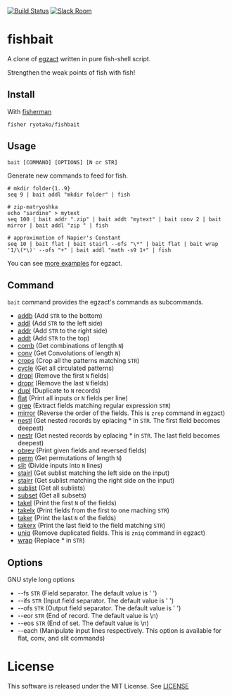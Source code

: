 [![Build Status][travis-badge]][travis-link]
[![Slack Room][slack-badge]][slack-link]

# fishbait

A clone of [egzact](https://github.com/greymd/egzact) written in pure fish-shell
script.

Strengthen the weak points of fish with fish!


## Install

With [fisherman]

```
fisher ryotako/fishbait
```

## Usage
```
bait [COMMAND] [OPTIONS] [N or STR]
```

Generate new commands to feed for fish.
 
```
# mkdir folder{1..9}
seq 9 | bait addl "mkdir folder" | fish
```

```
# zip-matryoshka
echo "sardine" > mytext
seq 100 | bait addr ".zip" | bait addt "mytext" | bait conv 2 | bait mirror | bait addl "zip " | fish
```

```
# approximation of Napier's Constant
seq 10 | bait flat | bait stairl --ofs "\*" | bait flat | bait wrap '1/\(*\)' --ofs "+" | bait addl "math -s9 1+" | fish
```

You can see [more examples](https://github.com/greymd/egzact/blob/master/doc/example.md) for egzact.

## Command
`bait` command provides the egzact's commands as subcommands.

- [addb](https://github.com/greymd/egzact/blob/master/README.md#-addb) (Add `STR` to the bottom)
- [addl](https://github.com/greymd/egzact/blob/master/README.md#-addl) (Add `STR` to the left side)
- [addr](https://github.com/greymd/egzact/blob/master/README.md#-addr) (Add `STR` to the right side)
- [addt](https://github.com/greymd/egzact/blob/master/README.md#-addt) (Add `STR` to the top)
- [comb](https://github.com/greymd/egzact/blob/master/README.md#-comb) (Get combinations of length `N`)
- [conv](https://github.com/greymd/egzact/blob/master/README.md#-conv) (Get Convolutions of length `N`)
- [crops](https://github.com/greymd/egzact/blob/master/README.md#-crops) (Crop all the patterns matching `STR`)
- [cycle](https://github.com/greymd/egzact/blob/master/README.md#-cycle) (Get all circulated patterns)
- [dropl](https://github.com/greymd/egzact/blob/master/README.md#-dropl) (Remove the first `N` fields)
- [dropr](https://github.com/greymd/egzact/blob/master/README.md#-dropr) (Remove the last `N` fields)
- [dupl](https://github.com/greymd/egzact/blob/master/README.md#-dupl) (Duplicate to `N` records)
- [flat](https://github.com/greymd/egzact/blob/master/README.md#-flat) (Print all inputs or `N` fields per line)
- [grep](https://github.com/greymd/egzact/blob/master/README.md#-zrep) (Extract fields matching regular expression `STR`)
- [mirror](https://github.com/greymd/egzact/blob/master/README.md#-mirror) (Reverse the order of the fields. This is `zrep` command in egzact)
- [nestl](https://github.com/greymd/egzact/blob/master/README.md#-nestl) (Get nested records by eplacing * in `STR`. The first field becomes deepest)
- [nestr](https://github.com/greymd/egzact/blob/master/README.md#-nestr) (Get nested records by eplacing * in `STR`. The last field becomes deepest)
- [obrev](https://github.com/greymd/egzact/blob/master/README.md#-obrev) (Print given fields and reversed fields)
- [perm](https://github.com/greymd/egzact/blob/master/README.md#-perm) (Get permutations of length `N`)
- [slit](https://github.com/greymd/egzact/blob/master/README.md#-slit) (Divide inputs into `N` lines)
- [stairl](https://github.com/greymd/egzact/blob/master/README.md#-stairl) (Get sublist matching the left side on the input)
- [stairr](https://github.com/greymd/egzact/blob/master/README.md#-stairr) (Get sublist matching the right side on the input)
- [sublist](https://github.com/greymd/egzact/blob/master/README.md#-sublist) (Get all sublists)
- [subset](https://github.com/greymd/egzact/blob/master/README.md#-subset) (Get all subsets)
- [takel](https://github.com/greymd/egzact/blob/master/README.md#-takel) (Print the first `N` of the fields)
- [takelx](https://github.com/greymd/egzact/blob/master/README.md#-takelx) (Print fields from the first to one maching `STR`)
- [taker](https://github.com/greymd/egzact/blob/master/README.md#-taker) (Print the last `N` of the fields)
- [takerx](https://github.com/greymd/egzact/blob/master/README.md#-takerx) (Print the last field to the field matching `STR`)
- [uniq](https://github.com/greymd/egzact/blob/master/README.md#-zniq) (Remove duplicated fields. This is `zniq` command in egzact)
- [wrap](https://github.com/greymd/egzact/blob/master/README.md#-wrap) (Replace * in `STR`)

## Options
GNU style long options

- --fs  `STR` (Field separator. The default value is ' ')
- --ifs `STR` (Input field separator. The default value is ' ')
- --ofs `STR` (Output field separator. The default value is ' ')
- --eor `STR` (End of record. The default value is \\n)
- --eos `STR` (End of set. The default value is \\n)
- --each      (Manipulate input lines respectively. This option is available for flat, conv, and slit commands)

[travis-link]: https://travis-ci.org/ryotako/fishbait
[travis-badge]: https://img.shields.io/travis/ryotako/fishbait.svg
[slack-link]: https://fisherman-wharf.herokuapp.com
[slack-badge]: https://fisherman-wharf.herokuapp.com/badge.svg
[fisherman]: https://github.com/fisherman/fisherman

# License
This software is released under the MIT License.
See [LICENSE](./LICENSE)
